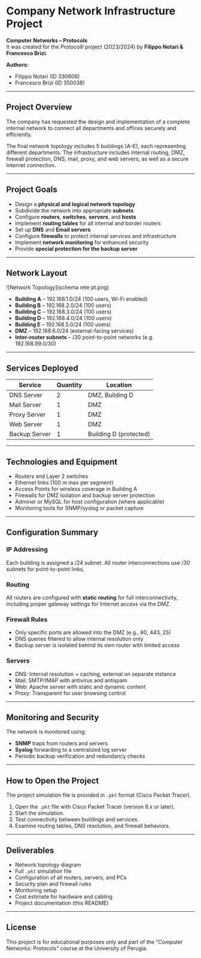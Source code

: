 # Company Network Infrastructure Project  
**Computer Networks – Protocols**  
It was created for the *Protocolli* project (2023/2024) by **Filippo Notari & Francesco Brizi**. 

**Authors:**  
- Filippo Notari (ID 330606)  
- Francesco Brizi (ID 350038)  

---

## Project Overview

The company has requested the design and implementation of a complete internal network to connect all departments and offices securely and efficiently.  

The final network topology includes 5 buildings (A–E), each representing different departments. The infrastructure includes internal routing, DMZ, firewall protection, DNS, mail, proxy, and web servers, as well as a secure Internet connection.  

---

## Project Goals

- Design a **physical and logical network topology**
- Subdivide the network into appropriate **subnets**
- Configure **routers**, **switches**, **servers**, and **hosts**
- Implement **routing tables** for all internal and border routers
- Set up **DNS** and **Email servers**
- Configure **firewalls** to protect internal services and infrastructure
- Implement **network monitoring** for enhanced security
- Provide **special protection for the backup server**

---

## Network Layout

![Network Topology](schema rete pt.png)

- **Building A** – 192.168.1.0/24 (100 users, Wi-Fi enabled)
- **Building B** – 192.168.2.0/24 (100 users)
- **Building C** – 192.168.3.0/24 (100 users)
- **Building D** – 192.168.4.0/24 (100 users)
- **Building E** – 192.168.5.0/24 (100 users)
- **DMZ** – 192.168.6.0/24 (external-facing services)
- **Inter-router subnets** – /30 point-to-point networks (e.g. 192.168.99.0/30)

---

## Services Deployed

| Service           | Quantity | Location            |
|------------------|----------|---------------------|
| DNS Server       | 2        | DMZ, Building D     |
| Mail Server      | 1        | DMZ                 |
| Proxy Server     | 1        | DMZ                 |
| Web Server       | 1        | DMZ                 |
| Backup Server    | 1        | Building D (protected) |

---

## Technologies and Equipment

- Routers and Layer 2 switches
- Ethernet links (100 m max per segment)
- Access Points for wireless coverage in Building A
- Firewalls for DMZ isolation and backup server protection
- Adminer or MySQL for host configuration (where applicable)
- Monitoring tools for SNMP/syslog or packet capture

---

## Configuration Summary

### IP Addressing

Each building is assigned a /24 subnet. All router interconnections use /30 subnets for point-to-point links.

### Routing

All routers are configured with **static routing** for full interconnectivity, including proper gateway settings for Internet access via the DMZ.

### Firewall Rules

- Only specific ports are allowed into the DMZ (e.g., 80, 443, 25)
- DNS queries filtered to allow internal resolution only
- Backup server is isolated behind its own router with limited access

### Servers

- DNS: Internal resolution + caching, external on separate instance
- Mail: SMTP/IMAP with antivirus and antispam
- Web: Apache server with static and dynamic content
- Proxy: Transparent for user browsing control

---

## Monitoring and Security

The network is monitored using:

- **SNMP** traps from routers and servers
- **Syslog** forwarding to a centralized log server
- Periodic backup verification and redundancy checks

---

## How to Open the Project

The project simulation file is provided in `.pkt` format (Cisco Packet Tracer).  

1. Open the `.pkt` file with Cisco Packet Tracer (version 8.x or later).
2. Start the simulation.
3. Test connectivity between buildings and services.
4. Examine routing tables, DNS resolution, and firewall behaviors.

---

## Deliverables

- Network topology diagram
- Full `.pkt` simulation file
- Configuration of all routers, servers, and PCs
- Security plan and firewall rules
- Monitoring setup
- Cost estimate for hardware and cabling
- Project documentation (this README)

---

## License

This project is for educational purposes only and part of the "Computer Networks: Protocols" course at the University of Perugia.

